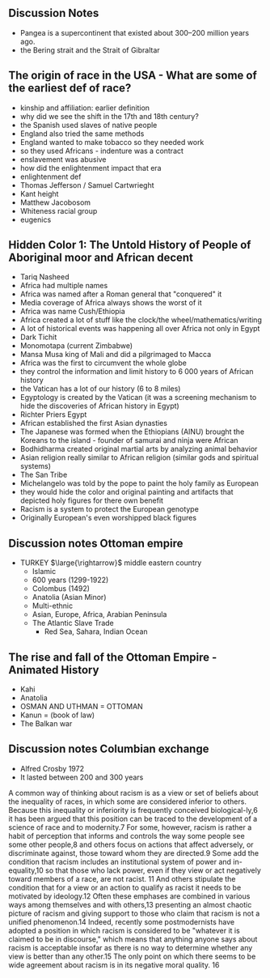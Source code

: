 ## Discussion Notes
- Pangea is a supercontinent that existed about 300–200 million years ago.
- the Bering strait and the Strait of Gibraltar 
## The origin of race in the USA - What are some of the earliest def of race? 
- kinship and affiliation: earlier definition 
- why did we see the shift in the 17th and 18th century?
- the Spanish used slaves of native people 
- England also tried the same methods 
- England wanted to make tobacco so they needed work 
- so they used Africans - indenture was a contract 
- enslavement was abusive 
- how did the enlightenment impact that era 
- enlightenment def 
- Thomas Jefferson / Samuel Cartwrieght 
- Kant height 
- Matthew Jacobosom 
- Whiteness racial group 
- eugenics

## Hidden Color 1: The Untold History of People of Aboriginal moor and African decent 
- Tariq Nasheed 
- Africa had multiple names 
- Africa was named after a Roman general that "conquered" it 
- Media coverage of Africa always shows the worst of it 
- Africa was name Cush/Ethiopia 
- Africa created a lot of stuff like the clock/the wheel/mathematics/writing 
- A lot of historical events was happening all over Africa not only in Egypt 
- Dark Tichit 
- Monomotapa (current Zimbabwe) 
- Mansa Musa king of Mali and did a pilgrimaged to Macca 
- Africa was the first to circumvent the whole globe 
- they control the information and limit history to 6 000 years of African history 
- the Vatican has a lot of our history (6 to 8 miles) 
- Egyptology is created by the Vatican (it was a screening mechanism to hide the discoveries of African history in Egypt) 
- Richter Priers Egypt 
- African established the first Asian dynasties 
- The Japanese was formed when the Ethiopians (AINU) brought the Koreans to the island - founder of samurai and ninja were African 
- Bodhidharma created original martial arts by analyzing animal behavior 
- Asian religion really similar to African religion (similar gods and spiritual systems) 
- The San Tribe 
- Michelangelo was told by the pope to paint the holy family as European 
- they would hide the color and original painting and artifacts that depicted holy figures for there own benefit 
- Racism is a system to protect the European genotype 
- Originally European's even worshipped black figures
  

## Discussion notes Ottoman empire
- TURKEY  $\large{\rightarrow}$  middle eastern country
	- Islamic
	- 600 years (1299-1922)
	- Colombus (1492)
	- Anatolia (Asian Minor)
	- Multi-ethnic
	- Asian, Europe, Africa, Arabian Peninsula
	- The Atlantic Slave Trade
		 - Red Sea, Sahara, Indian Ocean

## The rise and fall of the Ottoman Empire - Animated History
- Kahi
- Anatolia
- OSMAN AND UTHMAN = OTTOMAN
- Kanun = (book of law)
- The Balkan war

## Discussion notes Columbian exchange
- Alfred Crosby 1972
- It lasted between 200 and 300 years



A common way of thinking about racism is as a view or set of beliefs about the inequality of races, in which some are considered inferior to others. Because this inequality or inferiority is frequently conceived biological-ly,6 it has been argued that this position can be traced to the development of a science of race and to modernity.7 For some, however, racism is rather
a habit of perception that informs and controls the way some people see
some other people,8 and others focus on actions that affect adversely, or
discriminate against, those toward whom they are directed.9 Some add the
condition that racism includes an institutional system of power and in-
equality,10 so that those who lack power, even if they view or act
negatively toward members of a race, are not racist. 11 And others stipulate
the condition that for a view or an action to qualify as racist it needs to be
motivated by ideology.12 Often these emphases are combined in various
ways among themselves and with others,13 presenting an almost chaotic
picture of racism and giving support to those who claim that racism is not
a unified phenomenon.14 Indeed, recently some postmodernists have
adopted a position in which racism is considered to be "whatever it is
claimed to be in discourse," which means that anything anyone says about
racism is acceptable insofar as there is no way to determine whether any
view is better than any other.15 The only point on which there seems to be
wide agreement about racism is in its negative moral quality. 16